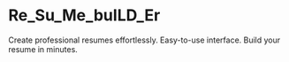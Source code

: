 # Re_Su_Me_buILD_Er
Create professional resumes effortlessly. Easy-to-use interface. Build your resume in minutes. 
